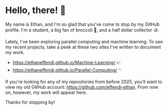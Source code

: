 # Hello, there! 👋

My name is Ethan, and I'm so glad that you've come to stop by my GitHub profile. 
I'm a student, a big fan of broccoli 🥦, and a half dollar collector 🪙.  

Lately, I've been exploring parallel computing and machine learning. To see my recent projects, take a peek at these two sites I've written to document my work. 
 - https://ethaneffendi.github.io/Machine-Learning/ 📈
 - https://ethaneffendi.github.io/Parallel-Computing/ 🪡

If you're looking for any of my repositories from before 2025, you'll want to view my old GitHub account: https://github.com/effendi-ethan. 
From now on, however, my work will appear here. 

Thanks for stopping by! 

